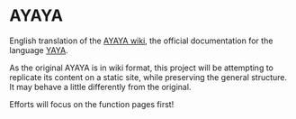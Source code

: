 # AYAYA
English translation of the [AYAYA wiki](https://emily.shillest.net/ayaya/index.php), the official documentation for the language [YAYA](https://github.com/YAYA-shiori).

As the original AYAYA is in wiki format, this project will be attempting to replicate its content on a static site, while preserving the general structure. It may behave a little differently from the original.

Efforts will focus on the function pages first!
